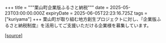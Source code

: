 +++
title = """栗山町企業版ふるさと納税"""
date = 2025-05-23T03:00:00.000Z
expiryDate = 2025-06-05T22:23:16.725Z
tags = ["kuriyama"]
+++
栗山町が取り組む地方創生プロジェクトに対し、『企業版ふるさと納税制度』を活用してご支援いただける企業様を募集しています。

[[source]](https://www.town.kuriyama.hokkaido.jp/soshiki/31/14671.html)
